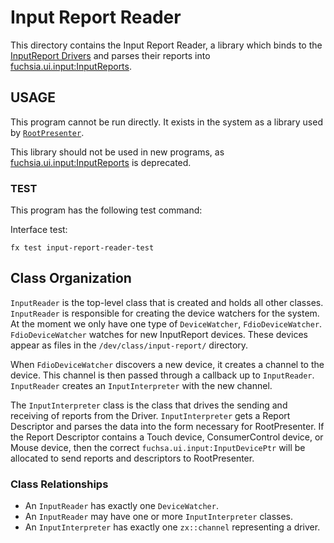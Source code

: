 # Input Report Reader

This directory contains the Input Report Reader, a library which binds to
the [InputReport Drivers](/sdk/fidl/fuchsia.input.report/)
and parses their reports into
[fuchsia.ui.input:InputReports](https://fuchsia.googlesource.com/fuchsia/+/HEAD/sdk/fidl/fuchsia.ui.input/input_reports.fidl).

## USAGE

This program cannot be run directly. It exists in the system
as a library used by [`RootPresenter`](/src/ui/bin/root_presenter/README.md).

This library should not be used in new programs, as [fuchsia.ui.input:InputReports](https://fuchsia.googlesource.com/fuchsia/+/HEAD/sdk/fidl/fuchsia.ui.input/input_reports.fidl) is deprecated.

### TEST

This program has the following test command:

Interface test:
```
fx test input-report-reader-test
```
## Class Organization

`InputReader` is the top-level class that is created and holds all other classes.
`InputReader` is responsible for creating the device watchers for the system.
At the moment we only have one type of `DeviceWatcher`, `FdioDeviceWatcher`.
`FdioDeviceWatcher` watches for new InputReport devices. These devices appear as files
in the `/dev/class/input-report/` directory.

When `FdioDeviceWatcher` discovers a new device, it creates a channel to the device.
This channel is then passed through a callback up to `InputReader`.
`InputReader` creates an `InputInterpreter` with the new channel.

The `InputInterpreter` class is the class that drives the sending and receiving
of reports from the Driver. `InputInterpreter` gets a Report Descriptor
and parses the data into the form necessary for RootPresenter.
If the Report Descriptor contains a Touch device, ConsumerControl device, or Mouse device,
then the correct `fuchsa.ui.input:InputDevicePtr` will be allocated to send
reports and descriptors to RootPresenter.

### Class Relationships

* An `InputReader` has exactly one `DeviceWatcher`.
* An `InputReader` may have one or more `InputInterpreter` classes.
* An `InputInterpreter` has exactly one `zx::channel` representing a driver.
